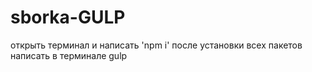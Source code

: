 # sborka-GULP
открыть терминал и написать 'npm i'
после установки всех пакетов написать в терминале gulp 
